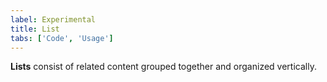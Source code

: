 ```yaml
---
label: Experimental
title: List
tabs: ['Code', 'Usage']
---
```


<page-intro>**Lists** consist of related content grouped together and organized vertically.</page-intro>

<component 
    name="Experimental Ordered List"
    component="list" 
    variation="list--ordered"
    experimental="true"
    >
</component>

<component 
    name="Experimental Unordered List"
    component="list" 
    variation="list"
    experimental="true"
    >
</component>
<component-docs component="list"></component-docs>
